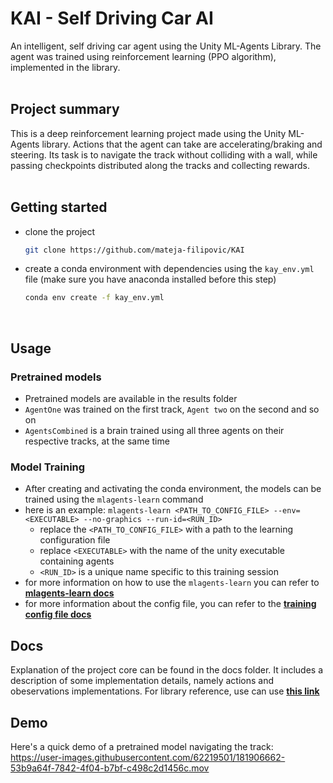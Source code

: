 # KAI - Self Driving Car AI
An intelligent, self driving car agent using the Unity ML-Agents Library. The agent was trained using reinforcement learning (PPO algorithm), implemented in the library.
<br/>
<br/>


## Project summary
This is a deep reinforcement learning project made using the Unity ML-Agents library. Actions that the agent can take are accelerating/braking and steering. Its task is to navigate the track without colliding with a wall, while passing checkpoints distributed along the tracks and collecting rewards.
<br/>
<br/>


## Getting started
- clone the project
    ``` bash
    git clone https://github.com/mateja-filipovic/KAI
    ```
- create a conda environment with dependencies using the `kay_env.yml` file (make sure you have anaconda installed before this step)
    ``` bash
    conda env create -f kay_env.yml
    ```
<br/>


## Usage

### Pretrained models
- Pretrained models are available in the results folder
- `AgentOne` was trained on the first track, `Agent two` on the second and so on
- `AgentsCombined` is a brain trained using all three agents on their respective tracks, at the same time

### Model Training
- After creating and activating the conda environment, the models can be trained using the `mlagents-learn` command
- here is an example: `mlagents-learn <PATH_TO_CONFIG_FILE> --env=<EXECUTABLE> --no-graphics --run-id=<RUN_ID>`
    - replace the `<PATH_TO_CONFIG_FILE>` with a path to the learning configuration file
    - replace `<EXECUTABLE>` with the name of the unity executable containing agents
    - `<RUN_ID>` is a unique name specific to this training session
- for more information on how to use the `mlagents-learn` you can refer to **[mlagents-learn docs](https://github.com/Unity-Technologies/ml-agents/blob/main/docs/Training-ML-Agents.md)**
- for more information about the config file, you can refer to the **[training config file docs](https://github.com/Unity-Technologies/ml-agents/blob/main/docs/Training-Configuration-File.md)**

## Docs
Explanation of the project core can be found in the docs folder. It includes a description of some implementation details, namely actions and obeservations implementations. For library reference, use can use **[this link](https://github.com/Unity-Technologies/ml-agents/tree/main/docs)**


## Demo
Here's a quick demo of a pretrained model navigating the track:<br/>
https://user-images.githubusercontent.com/62219501/181906662-53b9a64f-7842-4f04-b7bf-c498c2d1456c.mov

<!-- URL DEFINITIONS -->
[Unity-Url]: https://img.shields.io/badge/Unity-100000?style=for-the-badge&logo=unity&logoColor=white